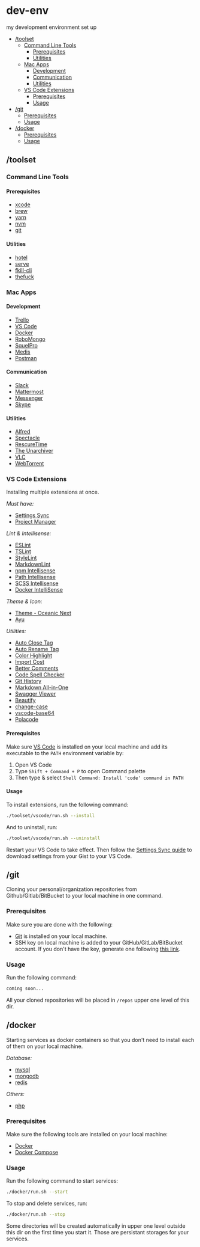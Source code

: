 # dev-env

my development environment set up

- [/toolset](#toolset)
  - [Command Line Tools](#command-line-tools)
    - [Prerequisites](#prerequisites)
    - [Utilities](#utilities)
  - [Mac Apps](#mac-apps)
    - [Development](#development)
    - [Communication](#communication)
    - [Utilities](#utilities)
  - [VS Code Extensions](#vs-code-extensions)
    - [Prerequisites](#prerequisites)
    - [Usage](#usage)
- [/git](#git)
  - [Prerequisites](#prerequisites)
  - [Usage](#usage)
- [/docker](#docker)
  - [Prerequisites](#prerequisites)
  - [Usage](#usage)

## /toolset

### Command Line Tools

#### Prerequisites

- [xcode](https://developer.apple.com/xcode)
- [brew](https://brew.sh)
- [yarn](https://yarnpkg.com/lang/en/docs/install)
- [nvm](https://github.com/creationix/nvm#installation)
- [git](https://git-scm.com/book/en/v2/Getting-Started-Installing-Git)

#### Utilities

- [hotel](https://github.com/typicode/hotel)
- [serve](https://github.com/zeit/serve)
- [fkill-cli](https://github.com/sindresorhus/fkill-cli)
- [thefuck](https://github.com/nvbn/thefuck)

### Mac Apps

#### Development

- [Trello](https://trello.com/platforms)
- [VS Code](https://code.visualstudio.com/Download)
- [Docker](https://docs.docker.com/install)
- [RoboMongo](https://robomongo.org/download)
- [SquelPro](https://www.sequelpro.com/download)
- [Medis](https://github.com/luin/medis/releases/tag/v0.3.0)
- [Postman](https://www.getpostman.com/apps)

#### Communication

- [Slack](https://slack.com/downloads/osx)
- [Mattermost](https://about.mattermost.com/download)
- [Messenger](https://fbmacmessenger.rsms.me)
- [Skype](https://www.skype.com/en/get-skype)

#### Utilities

- [Alfred](https://www.alfredapp.com)
- [Spectacle](https://www.spectacleapp.com)
- [RescureTime](https://www.rescuetime.com/download)
- [The Unarchiver](https://itunes.apple.com/us/app/the-unarchiver/id425424353)
- [VLC](https://www.videolan.org/vlc)
- [WebTorrent](https://webtorrent.io/desktop)

### VS Code Extensions

Installing multiple extensions at once.

*Must have:*

- [Settings Sync](https://marketplace.visualstudio.com/items?itemName=Shan.code-settings-sync)
- [Project Manager](https://marketplace.visualstudio.com/items?itemName=alefragnani.project-manager)

*Lint & Intellisense:*

- [ESLint](https://marketplace.visualstudio.com/items?itemName=dbaeumer.vscode-eslint)
- [TSLint](https://marketplace.visualstudio.com/items?itemName=eg2.tslint)
- [StyleLint](https://marketplace.visualstudio.com/items?itemName=shinnn.stylelint)
- [MarkdownLint](https://marketplace.visualstudio.com/items?itemName=DavidAnson.vscode-markdownlint)
- [npm Intellisense](https://marketplace.visualstudio.com/items?itemName=christian-kohler.npm-intellisense)
- [Path Intellisense](https://marketplace.visualstudio.com/items?itemName=christian-kohler.path-intellisense)
- [SCSS Intellisense](https://marketplace.visualstudio.com/items?itemName=mrmlnc.vscode-scss)
- [Docker IntelliSense](https://marketplace.visualstudio.com/items?itemName=PeterJausovec.vscode-docker)

*Theme & Icon:*

- [Theme - Oceanic Next](https://marketplace.visualstudio.com/items?itemName=naumovs.theme-oceanicnext)
- [Ayu](https://marketplace.visualstudio.com/items?itemName=teabyii.ayu)

*Utilities:*

- [Auto Close Tag](https://marketplace.visualstudio.com/items?itemName=formulahendry.auto-close-tag)
- [Auto Rename Tag](https://marketplace.visualstudio.com/items?itemName=formulahendry.auto-rename-tag)
- [Color Highlight](https://marketplace.visualstudio.com/items?itemName=naumovs.color-highlight)
- [Import Cost](https://marketplace.visualstudio.com/items?itemName=wix.vscode-import-cost)
- [Better Comments](https://marketplace.visualstudio.com/items?itemName=aaron-bond.better-comments)
- [Code Spell Checker](https://marketplace.visualstudio.com/items?itemName=streetsidesoftware.code-spell-checker)
- [Git History](https://marketplace.visualstudio.com/items?itemName=donjayamanne.githistory)
- [Markdown All-in-One](https://marketplace.visualstudio.com/items?itemName=yzhang.markdown-all-in-one)
- [Swagger Viewer](https://marketplace.visualstudio.com/items?itemName=Arjun.swagger-viewer)
- [Beautify](https://marketplace.visualstudio.com/items?itemName=HookyQR.beautify)
- [change-case](https://marketplace.visualstudio.com/items?itemName=wmaurer.change-case)
- [vscode-base64](https://marketplace.visualstudio.com/items?itemName=adamhartford.vscode-base64)
- [Polacode](https://marketplace.visualstudio.com/items?itemName=pnp.polacode)

#### Prerequisites

Make sure [VS Code](https://code.visualstudio.com/Download) is installed on your local machine and add its executable to the `PATH` environment variable by:

1. Open VS Code
2. Type `Shift + Command + P` to open Command palette
3. Then type & select `Shell Command: Install 'code' command in PATH`

#### Usage

To install extensions, run the following command:

```bash
./toolset/vscode/run.sh --install
```

And to uninstall, run:

```bash
./toolset/vscode/run.sh --uninstall
```

Restart your VS Code to take effect. Then follow the [Settings Sync guide](https://marketplace.visualstudio.com/items?itemName=Shan.code-settings-sync) to download settings from your Gist to your VS Code.

## /git

Cloning your personal/organization repositories from Github/Gitlab/BitBucket to your local machine in one command.

### Prerequisites

Make sure you are done with the following:
- [Git](https://git-scm.com/book/en/v2/Getting-Started-Installing-Git) is installed on your local machine.
- SSH key on local machine is added to your GitHub/GitLab/BitBucket account. If you don't have the key, generate one following [this link](https://help.github.com/articles/generating-a-new-ssh-key-and-adding-it-to-the-ssh-agent).

### Usage

Run the following command:

```bash
coming soon...
```

All your cloned repositories will be placed in `/repos` upper one level of this dir.

## /docker

Starting services as docker containers so that you don't need to install each of them on your local machine.

*Database:*

- [mysql](https://hub.docker.com/_/mysql)
- [mongodb](https://hub.docker.com/_/mongo)
- [redis](https://hub.docker.com/_/redis)

*Others:*

- [php](https://hub.docker.com/_/php)

### Prerequisites

Make sure the following tools are installed on your local machine:

- [Docker](https://docs.docker.com/install)
- [Docker Compose](https://docs.docker.com/compose)

### Usage

Run the following command to start services:

```bash
./docker/run.sh --start
```

To stop and delete services, run:

```bash
./docker/run.sh --stop
```

Some directories will be created automatically in upper one level outside this dir on the first time you start it. Those are persistant storages for your services.
